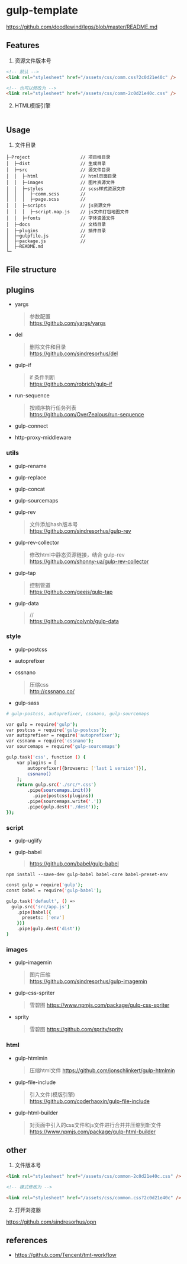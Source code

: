 
# gulp-template

https://github.com/doodlewind/legs/blob/master/README.md

## Features

1. 资源文件版本号

```html
<!-- 默认 -->
<link rel="stylesheet" href="/assets/css/comm.css?2c0d21e40c" />

<!-- 也可以修改为 -->
<link rel="stylesheet" href="/assets/css/comm-2c0d21e40c.css" />
```

2. HTML模版引擎

```
```


## Usage

1. 文件目录

```
├─Project                   // 项目根目录
│  ├─dist                   // 生成目录
│  ├─src                    // 源文件目录
│  │  ├─html                // html页面目录
│  │  ├─images              // 图片资源文件
│  │  ├─styles              // scss样式资源文件
│  │  │  ├─comm.scss        //
│  │  │  ├─page.scss        //
│  │  ├─scripts             // js资源文件
│  │  │  ├─script.map.js    // js文件打包地图文件
│  │  ├─fonts               // 字体资源文件
│  ├─docs                   // 文档目录
│  ├─plugins                // 插件目录
│  ├─gulpfile.js            //
│  ├─package.js             //
│  ├─README.md
└─
```


## File structure



## plugins


- yargs
  > 参数配置  
  > https://github.com/yargs/yargs

- del
  > 删除文件和目录  
  > https://github.com/sindresorhus/del

- gulp-if
  > if 条件判断  
  > https://github.com/robrich/gulp-if

- run-sequence
  > 按顺序执行任务列表  
  > https://github.com/OverZealous/run-sequence

- gulp-connect
- http-proxy-middleware


### utils

- gulp-rename
- gulp-replace
- gulp-concat

- gulp-sourcemaps

- gulp-rev
  > 文件添加hash版本号  
  > https://github.com/sindresorhus/gulp-rev

- gulp-rev-collector
  > 修改html中静态资源链接，结合 gulp-rev  
  > https://github.com/shonny-ua/gulp-rev-collector

- gulp-tap
  > 控制管道  
  > https://github.com/geejs/gulp-tap

- gulp-data
  > //  
  > https://github.com/colynb/gulp-data


### style

- gulp-postcss
- autoprefixer
- cssnano
  > 压缩css  
  > http://cssnano.co/

- gulp-sass

```bash
# gulp-postcss, autoprefixer, cssnano, gulp-sourcemaps

var gulp = require('gulp');
var postcss = require('gulp-postcss');
var autoprefixer = require('autoprefixer');
var cssnano = require('cssnano');
var sourcemaps = require('gulp-sourcemaps')

gulp.task('css', function () {
    var plugins = [
        autoprefixer({browsers: ['last 1 version']}),
        cssnano()
    ];
    return gulp.src('./src/*.css')
        .pipe(sourcemaps.init())
          .pipe(postcss(plugins))
        .pipe(sourcemaps.write('.'))
        .pipe(gulp.dest('./dest'));
});

```

### script

- gulp-uglify

- gulp-babel
  > https://github.com/babel/gulp-babel

`npm install --save-dev gulp-babel babel-core babel-preset-env`

```bash
const gulp = require('gulp');
const babel = require('gulp-babel');

gulp.task('default', () =>
  gulp.src('src/app.js')
    .pipe(babel({
      presets: ['env']
    }))
    .pipe(gulp.dest('dist'))
)
```


### images

- gulp-imagemin
  > 图片压缩  
  > https://github.com/sindresorhus/gulp-imagemin

- gulp-css-spriter
  > 雪碧图
  > https://www.npmjs.com/package/gulp-css-spriter

- sprity
  > 雪碧图
  > https://github.com/sprity/sprity

### html

- gulp-htmlmin
  > 压缩html文件
  > https://github.com/jonschlinkert/gulp-htmlmin

- gulp-file-include
  > 引入文件(模版引擎)  
  > https://github.com/coderhaoxin/gulp-file-include

- gulp-html-builder
  > 对页面中引入的css文件和js文件进行合并并压缩到新文件
  > https://www.npmjs.com/package/gulp-html-builder



## other

1. 文件版本号
```html
<link rel="stylesheet" href="/assets/css/common-2c0d21e40c.css" />

<!-- 模式修改为 -->

<link rel="stylesheet" href="/assets/css/common.css?2c0d21e40c" />
```

2. 打开浏览器

https://github.com/sindresorhus/opn




## references

- https://github.com/Tencent/tmt-workflow


